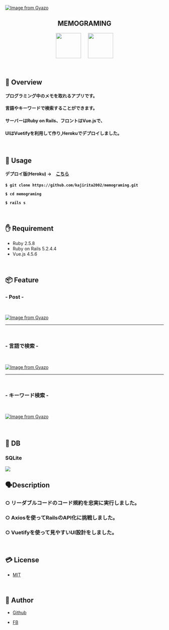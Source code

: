 [![Image from Gyazo](https://i.gyazo.com/7551a2631ad22d0043d643b194e277c4.jpg)](https://gyazo.com/7551a2631ad22d0043d643b194e277c4)

<h2 align="center">MEMOGRAMING</h2>
<p align="center">
  <a href="https://rubyonrails.org/"><img src="https://www.tcmobile.jp/dev_blog/wp-content/uploads/2015/09/022c1ca11803434db443573590757756.png" width="80px;" /></a>
<a>　</a>
  <a href="https://jp.vuejs.org/index.html"><img src="https://upload.wikimedia.org/wikipedia/commons/f/f1/Vue.png" height="80px;" /></a>
<a>　</a>
</p>

<br>

## 👄 Overview

<h4>プログラミング中のメモを取れるアプリです。</h4>
<h4>言語やキーワードで検索することができます。</h4>
<h4>サーバーはRuby on Rails、フロントはVue.jsで、 </h4>
<h4>UIはVuetifyを利用して作り,Herokuでデプロイしました。</h4>


<br>

## 📱 Usage

<h4>デプロイ版(Heroku) →　<a href="https://memograming.herokuapp.com/">こちら</a><h4>
  


<h4>

`$ git clone https://github.com/kajirita2002/memograming.git`


`$ cd memograming`


`$ rails s`

<br>

## ✋ Requirement

* Ruby 2.5.8
* Ruby on Rails 5.2.4.4
* Vue.js 4.5.6

<br> 

## 📦 Feature

<h3>- Post -</h3>

<br>

[![Image from Gyazo](https://i.gyazo.com/cb5bdf2a5b8f092df0c1313edca42a6f.gif)](https://gyazo.com/cb5bdf2a5b8f092df0c1313edca42a6f)

---

<br>



<h3>- 言語で検索 -</h3>

<br>

[![Image from Gyazo](https://i.gyazo.com/396948d0cc212dc0b38e59210663060c.gif)](https://gyazo.com/396948d0cc212dc0b38e59210663060c)

---

<br>

<h3>- キーワード検索 -</h3>

<br>

[![Image from Gyazo](https://i.gyazo.com/4ab431165d5539e07158ae1bb9ed1449.gif)](https://gyazo.com/4ab431165d5539e07158ae1bb9ed1449)


<br>

## 🕋 DB　

### SQLite

<img src="https://upload.wikimedia.org/wikipedia/commons/3/38/SQLite370.svg">


<br>

## 🗣Description


### ○ リーダブルコードのコード規約を忠実に実行しました。
### ○ Axiosを使ってRailsのAPI化に挑戦しました。
### ○ Vuetifyを使って見やすいUI設計をしました。

<br>



## 💳 License

- [MIT](https://raw.githubusercontent.com/aocattleya/Ramen-Timer/master/LICENSE) 

<br>

## 👨 Author

- [Github](https://github.com/kajirita2002)

- [FB](https://www.facebook.com/rita.kajimura.1/)


